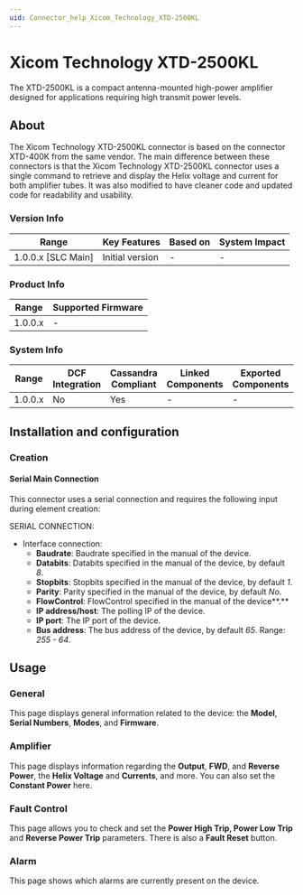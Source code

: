 ```yaml
---
uid: Connector_help_Xicom_Technology_XTD-2500KL
---
```


# Xicom Technology XTD-2500KL

The XTD-2500KL is a compact antenna-mounted high-power amplifier designed for applications requiring high transmit power levels.

## About

The Xicom Technology XTD-2500KL connector is based on the connector XTD-400K from the same vendor. The main difference between these connectors is that the Xicom Technology XTD-2500KL connector uses a single command to retrieve and display the Helix voltage and current for both amplifier tubes. It was also modified to have cleaner code and updated code for readability and usability.

### Version Info

| Range                | Key Features     | Based on     | System Impact     |
|----------------------|------------------|--------------|-------------------|
| 1.0.0.x [SLC Main]   | Initial version  | -            | -                 |

### Product Info

| Range     | Supported Firmware     |
|-----------|------------------------|
| 1.0.0.x   | -                      |

### System Info

| Range     | DCF Integration     | Cassandra Compliant     | Linked Components     | Exported Components     |
|-----------|---------------------|-------------------------|-----------------------|-------------------------|
| 1.0.0.x   | No                  | Yes                     | -                     | -                       |

## Installation and configuration

### Creation

#### Serial Main Connection

This connector uses a serial connection and requires the following input during element creation:

SERIAL CONNECTION:

- Interface connection:
  - **Baudrate**: Baudrate specified in the manual of the device.
  - **Databits**: Databits specified in the manual of the device, by default *8*.
  - **Stopbits**: Stopbits specified in the manual of the device, by default *1*.
  - **Parity**: Parity specified in the manual of the device, by default *No*.
  - **FlowControl**: FlowControl specified in the manual of the device**.**
  - **IP address/host**: The polling IP of the device.
  - **IP port**: The IP port of the device.
  - **Bus address**: The bus address of the device, by default *65*. Range: *255 - 64*.

## Usage

### General

This page displays general information related to the device: the **Model**, **Serial Numbers**, **Modes**, and **Firmware**.

### Amplifier

This page displays information regarding the **Output**, **FWD**, and **Reverse Power**, the **Helix Voltage** and **Currents**, and more. You can also set the **Constant Power** here.

### Fault Control

This page allows you to check and set the **Power High Trip, Power Low Trip** and **Reverse Power Trip** parameters. There is also a **Fault Reset** button.

### Alarm

This page shows which alarms are currently present on the device.
